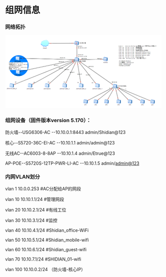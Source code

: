# 组网信息



### 网络拓扑

![image-20240424135948726](https://raw.githubusercontent.com/joshzhong66/Pibced/main/blog-images/2024/04/24/86f42aedc71cd4e1bab30b6cf6559e5a-image-20240424135948726-2183c9.png)



### **组网设备（固件版本version 5.170）：**

防火墙--USG6306-AC --10.10.0.1:8443  admin/Shidian@123

核心--S5720-36C-EI-AC  --10.10.1.1 admin/admin@123

无线AC--AC6003-8-8AP  --10.10.1.4  admin/Etrue@123

AP-POE--S5720S-12TP-PWR-LI-AC  --10.10.1.5  admin/[admin@123](http://admin@123)



### **内网VLAN划分**

vlan 1   10.0.0.253    #AC分配给AP的网段

vlan 10  10.10.1.1/24  #管理网段

vlan 20  10.10.2.1/24  #有线工位

vlan 30  10.10.3.1/24  #监控

vlan 40  10.10.4.1/24  #Shidian_office-WiFi

vlan 50  10.10.5.1/24  #Shidian_mobile-wifi

vlan 60  10.10.6.1/24  #Shidian_guest-wifi

vlan 70  10.10.7.1/24  #SHIDIAN_01-wifi

vlan 100  10.10.0.2/24 （防火墙-核心IP）